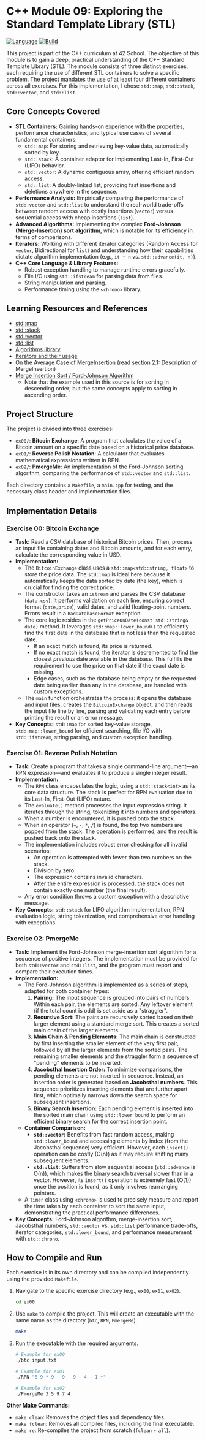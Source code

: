 # C++ Module 09: Exploring the Standard Template Library (STL)

[![Language](https://img.shields.io/badge/Language-C%2B%2B17-blue.svg)](https://en.wikipedia.org/wiki/C%2B%2B17)
[![Build](https://img.shields.io/badge/Build-Make-brightgreen.svg)](https://www.gnu.org/software/make/)

This project is part of the C++ curriculum at 42 School. The objective of this module is to gain a deep, practical understanding of the C++ Standard Template Library (STL). The module consists of three distinct exercises, each requiring the use of different STL containers to solve a specific problem. The project mandates the use of at least four different containers across all exercises. For this implementation, I chose `std::map`, `std::stack`, `std::vector`, and `std::list`.

## Core Concepts Covered

*   **STL Containers:** Gaining hands-on experience with the properties, performance characteristics, and typical use cases of several fundamental containers:
    *   `std::map`: For storing and retrieving key-value data, automatically sorted by key.
    *   `std::stack`: A container adaptor for implementing Last-In, First-Out (LIFO) behavior.
    *   `std::vector`: A dynamic contiguous array, offering efficient random access.
    *   `std::list`: A doubly-linked list, providing fast insertions and deletions anywhere in the sequence.
*   **Performance Analysis:** Empirically comparing the performance of `std::vector` and `std::list` to understand the real-world trade-offs between random access with costly insertions (`vector`) versus sequential access with cheap insertions (`list`).
*   **Advanced Algorithms:** Implementing the complex **Ford-Johnson (Merge-Insertion) sort algorithm**, which is notable for its efficiency in terms of comparisons.
*   **Iterators:** Working with different iterator categories (Random Access for `vector`, Bidirectional for `list`) and understanding how their capabilities dictate algorithm implementation (e.g., `it + n` vs. `std::advance(it, n)`).
*   **C++ Core Language & Library Features:**
    *   Robust exception handling to manage runtime errors gracefully.
    *   File I/O using `std::ifstream` for parsing data from files.
    *   String manipulation and parsing.
    *   Performance timing using the `<chrono>` library.

## Learning Resources and References
- [std::map](https://en.cppreference.com/w/cpp/container/map.html)
- [std::stack](https://en.cppreference.com/w/cpp/container/stack.html)
- [std::vector](https://en.cppreference.com/w/cpp/container/vector.html)
- [std::list](https://en.cppreference.com/w/cpp/container/list.html)
- [Algorithms library](https://cppreference.com/w/cpp/algorithm.html)
- [Iterators and their usage](https://www.studyplan.dev/pro-cpp/iterators)
- [On the Average Case of MergeInsertion](https://link.springer.com/article/10.1007/s00224-020-09987-4) (read section 2.1: Description of MergeInsertion)
- [Merge Insertion Sort / Ford-Johnson Algorithm](https://github.com/decidedlyso/merge-insertion-sort)
  - Note that the example used in this source is for sorting in descending order; but the same concepts apply to sorting in ascending order.

## Project Structure

<p>
   The project is divided into three exercises:
  <img src="https://page-views-counter-534232554413.europe-west1.run.app/view?src=github.com&src_uri=/alimnaqvi/cpp_09" style="display: none;" />
</p>

*   `ex00/`: **Bitcoin Exchange**: A program that calculates the value of a Bitcoin amount on a specific date based on a historical price database.
*   `ex01/`: **Reverse Polish Notation**: A calculator that evaluates mathematical expressions written in RPN.
*   `ex02/`: **PmergeMe**: An implementation of the Ford-Johnson sorting algorithm, comparing the performance of `std::vector` and `std::list`.

Each directory contains a `Makefile`, a `main.cpp` for testing, and the necessary class header and implementation files.

## Implementation Details

### Exercise 00: Bitcoin Exchange

*   **Task:** Read a CSV database of historical Bitcoin prices. Then, process an input file containing dates and Bitcoin amounts, and for each entry, calculate the corresponding value in USD.
*   **Implementation:**
    *   The `BitcoinExchange` class uses a `std::map<std::string, float>` to store the price data. The `std::map` is ideal here because it automatically keeps the data sorted by date (the key), which is crucial for finding the correct price.
    *   The constructor takes an `istream` and parses the CSV database (`data.csv`). It performs validation on each line, ensuring correct format (`date,price`), valid dates, and valid floating-point numbers. Errors result in a `BadDatabaseFormat` exception.
    *   The core logic resides in the `getPriceOnDate(const std::string& date)` method. It leverages `std::map::lower_bound()` to efficiently find the first date in the database that is not less than the requested date.
        *   If an exact match is found, its price is returned.
        *   If no exact match is found, the iterator is decremented to find the closest *previous* date available in the database. This fulfills the requirement to use the price on that date if the exact date is missing.
        *   Edge cases, such as the database being empty or the requested date being earlier than any in the database, are handled with custom exceptions.
    *   The `main` function orchestrates the process: it opens the database and input files, creates the `BitcoinExchange` object, and then reads the input file line by line, parsing and validating each entry before printing the result or an error message.
*   **Key Concepts:** `std::map` for sorted key-value storage, `std::map::lower_bound` for efficient searching, file I/O with `std::ifstream`, string parsing, and custom exception handling.

### Exercise 01: Reverse Polish Notation

*   **Task:** Create a program that takes a single command-line argument—an RPN expression—and evaluates it to produce a single integer result.
*   **Implementation:**
    *   The `RPN` class encapsulates the logic, using a `std::stack<int>` as its core data structure. The stack is perfect for RPN evaluation due to its Last-In, First-Out (LIFO) nature.
    *   The `evaluate()` method processes the input expression string. It iterates through the string, tokenizing it into numbers and operators.
    *   When a number is encountered, it is pushed onto the stack.
    *   When an operator (`+`, `-`, `*`, `/`) is found, the top two numbers are popped from the stack. The operation is performed, and the result is pushed back onto the stack.
    *   The implementation includes robust error checking for all invalid scenarios:
        *   An operation is attempted with fewer than two numbers on the stack.
        *   Division by zero.
        *   The expression contains invalid characters.
        *   After the entire expression is processed, the stack does not contain exactly one number (the final result).
    *   Any error condition throws a custom exception with a descriptive message.
*   **Key Concepts:** `std::stack` for LIFO algorithm implementation, RPN evaluation logic, string tokenization, and comprehensive error handling with exceptions.

### Exercise 02: PmergeMe

*   **Task:** Implement the Ford-Johnson merge-insertion sort algorithm for a sequence of positive integers. The implementation must be provided for both `std::vector` and `std::list`, and the program must report and compare their execution times.
*   **Implementation:**
    *   The Ford-Johnson algorithm is implemented as a series of steps, adapted for both container types:
        1.  **Pairing:** The input sequence is grouped into pairs of numbers. Within each pair, the elements are sorted. Any leftover element (if the total count is odd) is set aside as a "straggler".
        2.  **Recursive Sort:** The pairs are recursively sorted based on their larger element using a standard merge sort. This creates a sorted main chain of the larger elements.
        3.  **Main Chain & Pending Elements:** The main chain is constructed by first inserting the smaller element of the very first pair, followed by all the larger elements from the sorted pairs. The remaining smaller elements and the straggler form a sequence of "pending" elements to be inserted.
        4.  **Jacobsthal Insertion Order:** To minimize comparisons, the pending elements are not inserted in sequence. Instead, an insertion order is generated based on **Jacobsthal numbers**. This sequence prioritizes inserting elements that are further apart first, which optimally narrows down the search space for subsequent insertions.
        5.  **Binary Search Insertion:** Each pending element is inserted into the sorted main chain using `std::lower_bound` to perform an efficient binary search for the correct insertion point.
    *   **Container Comparison:**
        *   **`std::vector`:** Benefits from fast random access, making `std::lower_bound` and accessing elements by index (from the Jacobsthal sequence) very efficient. However, each `insert()` operation can be costly (O(n)) as it may require shifting many subsequent elements.
        *   **`std::list`:** Suffers from slow sequential access (`std::advance` is O(n)), which makes the binary search traversal slower than in a vector. However, its `insert()` operation is extremely fast (O(1)) once the position is found, as it only involves rearranging pointers.
    *   A `Timer` class using `<chrono>` is used to precisely measure and report the time taken by each container to sort the same input, demonstrating the practical performance differences.
*   **Key Concepts:** Ford-Johnson algorithm, merge-insertion sort, Jacobsthal numbers, `std::vector` vs. `std::list` performance trade-offs, iterator categories, `std::lower_bound`, and performance measurement with `std::chrono`.

## How to Compile and Run

Each exercise is in its own directory and can be compiled independently using the provided `Makefile`.

1.  Navigate to the specific exercise directory (e.g., `ex00`, `ex01`, `ex02`).
    ```bash
    cd ex00
    ```
2.  Use `make` to compile the project. This will create an executable with the same name as the directory (`btc`, `RPN`, `PmergeMe`).
    ```bash
    make
    ```
3.  Run the executable with the required arguments.
    ```bash
    # Example for ex00
    ./btc input.txt

    # Example for ex01
    ./RPN "8 9 * 9 - 9 - 9 - 4 - 1 +"

    # Example for ex02
    ./PmergeMe 3 5 9 7 4
    ```

**Other Make Commands:**

*   `make clean`: Removes the object files and dependency files.
*   `make fclean`: Removes all compiled files, including the final executable.
*   `make re`: Re-compiles the project from scratch (`fclean` + `all`).
